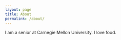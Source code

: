 ```yaml
---
layout: page
title: About
permalink: /about/
---
```


I am a senior at Carnegie Mellon University.
I love food.

